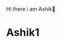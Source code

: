  Hi there i am Ashik👋 
 <html>
 



<head> 
 <title>Ashik</title>
 </head> 
 <body>
 <h1>Ashik1</h1>
 
 
</body>
</html>
